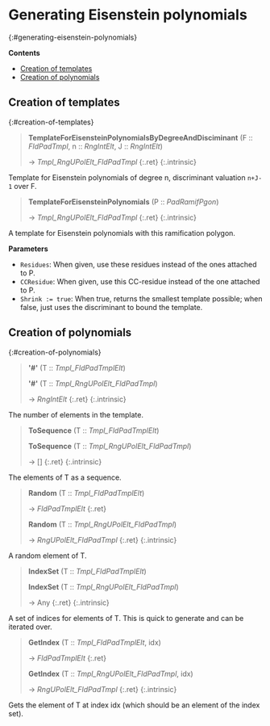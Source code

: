 # Generating Eisenstein polynomials
{:#generating-eisenstein-polynomials}



**Contents**
* [Creation of templates](#creation-of-templates)
* [Creation of polynomials](#creation-of-polynomials)

## Creation of templates
{:#creation-of-templates}

<a id="TemplateForEisensteinPolynomialsByDegreeAndDisciminant"></a><a id="TemplateForEisensteinPolynomialsByDegreeAndDisciminant--FldPadTmpl--etc"></a><a id="TemplateForEisensteinPolynomialsByDegreeAndDisciminant--FldPadTmpl--RngIntElt--RngIntElt"></a>
> **TemplateForEisensteinPolynomialsByDegreeAndDisciminant** (F :: *FldPadTmpl*, n :: *RngIntElt*, J :: *RngIntElt*)
> 
> -> *Tmpl_RngUPolElt_FldPadTmpl*
> {:.ret}
{:.intrinsic}

Template for Eisenstein polynomials of degree n, discriminant valuation `n+J-1` over F.


<a id="TemplateForEisensteinPolynomials"></a><a id="TemplateForEisensteinPolynomials--PadRamifPgon"></a>
> **TemplateForEisensteinPolynomials** (P :: *PadRamifPgon*)
> 
> -> *Tmpl_RngUPolElt_FldPadTmpl*
> {:.ret}
{:.intrinsic}

A template for Eisenstein polynomials with this ramification polygon.

**Parameters**
- `Residues`: When given, use these residues instead of the ones attached to P.
- `CCResidue`: When given, use this CC-residue instead of the one attached to P.
- `Shrink := true`: When true, returns the smallest template possible; when false, just uses the discriminant to bound the template.

## Creation of polynomials
{:#creation-of-polynomials}

<a id="#"></a><a id="#--Tmpl_FldPadTmplElt"></a><a id="#--Tmpl_RngUPolElt_FldPadTmpl"></a>
> **\'#\'** (T :: *Tmpl_FldPadTmplElt*)
> 
> **\'#\'** (T :: *Tmpl_RngUPolElt_FldPadTmpl*)
> 
> -> *RngIntElt*
> {:.ret}
{:.intrinsic}

The number of elements in the template.




<a id="ToSequence"></a><a id="ToSequence--Tmpl_FldPadTmplElt"></a><a id="ToSequence--Tmpl_RngUPolElt_FldPadTmpl"></a>
> **ToSequence** (T :: *Tmpl_FldPadTmplElt*)
> 
> **ToSequence** (T :: *Tmpl_RngUPolElt_FldPadTmpl*)
> 
> -> []
> {:.ret}
{:.intrinsic}

The elements of T as a sequence.




<a id="Random"></a><a id="Random--Tmpl_FldPadTmplElt"></a><a id="Random--Tmpl_RngUPolElt_FldPadTmpl"></a>
> **Random** (T :: *Tmpl_FldPadTmplElt*)
> 
> -> *FldPadTmplElt*
> {:.ret}
> 
> **Random** (T :: *Tmpl_RngUPolElt_FldPadTmpl*)
> 
> -> *RngUPolElt_FldPadTmpl*
> {:.ret}
{:.intrinsic}

A random element of T.




<a id="IndexSet"></a><a id="IndexSet--Tmpl_FldPadTmplElt"></a><a id="IndexSet--Tmpl_RngUPolElt_FldPadTmpl"></a>
> **IndexSet** (T :: *Tmpl_FldPadTmplElt*)
> 
> **IndexSet** (T :: *Tmpl_RngUPolElt_FldPadTmpl*)
> 
> -> Any
> {:.ret}
{:.intrinsic}

A set of indices for elements of T. This is quick to generate and can be iterated over.




<a id="GetIndex"></a><a id="GetIndex--Tmpl_FldPadTmplElt--etc"></a><a id="GetIndex--Tmpl_FldPadTmplElt--any"></a><a id="GetIndex--Tmpl_RngUPolElt_FldPadTmpl--etc"></a><a id="GetIndex--Tmpl_RngUPolElt_FldPadTmpl--any"></a>
> **GetIndex** (T :: *Tmpl_FldPadTmplElt*, idx)
> 
> -> *FldPadTmplElt*
> {:.ret}
> 
> **GetIndex** (T :: *Tmpl_RngUPolElt_FldPadTmpl*, idx)
> 
> -> *RngUPolElt_FldPadTmpl*
> {:.ret}
{:.intrinsic}

Gets the element of T at index idx (which should be an element of the index set).




